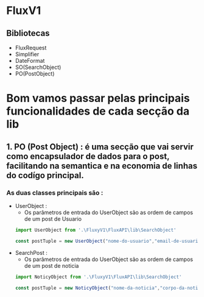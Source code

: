 # FluxV1

## Bibliotecas
* FluxRequest 
* Simplifier
* DateFormat
* SO(SearchObject)
* PO(PostObject)



# Bom vamos passar pelas principais funcionalidades de cada secção da lib


##  1. PO (Post Object) : é uma secção que vai servir como encapsulador de dados para o post, facilitando na semantica e na economia de linhas do codígo principal.

  ### As duas classes principais são : 
  - UserObject :
    * Os parâmetros de entrada do UserObject são as ordem de campos de um post de Usuario
     ``` javascript
     import UserObject from '.\FluxyV1\FluxAPI\lib\SearchObject'

     const postTuple = new UserObject("nome-do-usuario","email-de-usuario","senha-de-usuario");
    ```
  - SearchPost :
    * Os parâmetros de entrada do UserObject são as ordem de campos de um post de noticia
     ``` javascript
     import NoticyObject from '.\FluxyV1\FluxAPI\lib\SearchObject'

     const postTuple = new NoticyObject("nome-da-noticia","corpo-da-noticia","path-da-img","id-de-usuario-dono-do-post");
    ```




